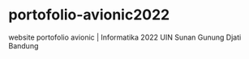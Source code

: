 # portofolio-avionic2022
website portofolio avionic | Informatika 2022  UIN Sunan Gunung Djati Bandung 
